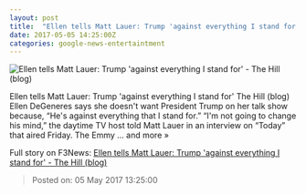 ```yaml
---
layout: post
title:  "Ellen tells Matt Lauer: Trump 'against everything I stand for' - The Hill (blog)"
date: 2017-05-05 14:25:00Z
categories: google-news-entertaintment
---
```


![Ellen tells Matt Lauer: Trump 'against everything I stand for' - The Hill (blog)](http://thehill.com/sites/default/files/blogs/lauerellenscreenshot.jpg)

Ellen tells Matt Lauer: Trump 'against everything I stand for' The Hill (blog) Ellen DeGeneres says she doesn't want President Trump on her talk show because, “He's against everything that I stand for.” “I'm not going to change his mind,” the daytime TV host told Matt Lauer in an interview on “Today” that aired Friday. The Emmy ... and more »


Full story on F3News: [Ellen tells Matt Lauer: Trump 'against everything I stand for' - The Hill (blog)](http://www.f3nws.com/n/3fkfx)

> Posted on: 05 May 2017 13:25:00
